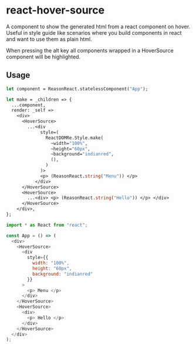 # react-hover-source

A component to show the generated html from a react component on hover. Useful in style guide like scenarios where you build components in react and want to use them as plain html.

When pressing the alt key all components wrapped in a HoverSource component will be highlighted.

## Usage

```ocaml
let component = ReasonReact.statelessComponent("App");

let make = _children => {
  ...component,
  render: _self =>
    <div>
      <HoverSource>
        ...<div
             style=(
               ReactDOMRe.Style.make(
                 ~width="100%",
                 ~height="60px",
                 ~background="indianred",
                 (),
               )
             )>
             <p> (ReasonReact.string("Menu")) </p>
           </div>
      </HoverSource>
      <HoverSource>
        ...<div> <p> (ReasonReact.string("Hello")) </p> </div>
      </HoverSource>
    </div>,
};
```

```js
import * as React from "react";

const App = () => (
  <div>
    <HoverSource>
      <div
        style={{
          width: "100%",
          height: "60px",
          background: "indianred"
        }}
      >
        <p> Menu </p>
      </div>
    </HoverSource>
    <HoverSource>
      <div>
        <p> Hello </p>
      </div>
    </HoverSource>
  </div>
);
```

